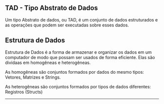 ## TAD - Tipo Abstrato de Dados

Um tipo Abstrato de dados, ou TAD, é um conjunto de dados estruturados e as operações que podem ser executadas sobre esses dados.

## Estrutura de Dados

Estrutura de Dados é a forma de armazenar e organizar os dados em um computador de modo que possam ser usados de forma eficiente. Elas são dividaas em 
homogêneas e heterogêneas.

As homogêneas são conjuntos formados por dados do mesmo tipos: Vetores, Matrizes e Strings.

As heterogêneas são conjuntos formados por tipos de dados diferentes: Registros (Structs)


---

<!-- ### Padrões Criacionais

#### - Factory Method -->
